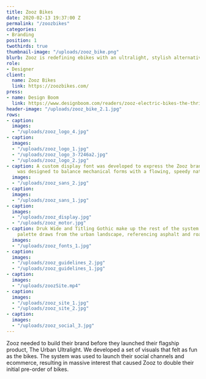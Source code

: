 ```yaml
---
title: Zooz Bikes
date: 2020-02-13 19:37:00 Z
permalink: "/zoozbikes"
categories:
- Branding
position: 1
twothirds: true
thumbnail-image: "/uploads/zooz_bike.png"
blurb: Zooz is redefining ebikes with an ultralight, stylish alternative.
role:
- Designer
client:
  name: Zooz Bikes
  link: https://zoozbikes.com/
press:
- name: Design Boom
  link: https://www.designboom.com/readers/zooz-electric-bikes-the-thrill-of-a-motorcycle-04-21-2020/
header-image: "/uploads/zooz_bike_2.1.jpg"
rows:
- caption: 
  images:
  - "/uploads/zooz_logo_4.jpg"
- caption: 
  images:
  - "/uploads/zooz_logo_1.jpg"
  - "/uploads/zooz_logo_3-7246a2.jpg"
  - "/uploads/zooz_logo_2.jpg"
- caption: A custom display font was developed to express the Zooz brand. Zooz Sans
    was designed to balance mechanical forms with a flowing, speedy nature.
  images:
  - "/uploads/zooz_sans_2.jpg"
- caption: 
  images:
  - "/uploads/zooz_sans_1.jpg"
- caption: 
  images:
  - "/uploads/zooz_display.jpg"
  - "/uploads/zooz_motor.jpg"
- caption: Druk Wide and Titling Gothic make up the rest of the system. The color
    palette draws from the urban landscape, referencing asphalt and road markings.
  images:
  - "/uploads/zooz_fonts_1.jpg"
- caption: 
  images:
  - "/uploads/zooz_guidelines_2.jpg"
  - "/uploads/zooz_guidelines_1.jpg"
- caption: 
  images:
  - "/uploads/zoozSite.mp4"
- caption: 
  images:
  - "/uploads/zooz_site_1.jpg"
  - "/uploads/zooz_site_2.jpg"
- caption: 
  images:
  - "/uploads/zooz_social_3.jpg"
---
```


Zooz needed to build their brand before they launched their flagship product, The Urban Ultralight. We developed a set of visuals that felt as fun as the bikes. The system was used to launch their social channels and ecommerce, resulting in massive interest that caused Zooz to double their initial pre-order of bikes.